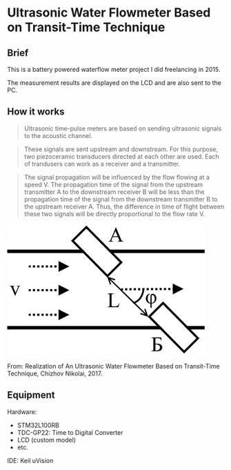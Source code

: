 # Ultrasonic Water Flowmeter Based on Transit-Time Technique

## Brief

This is a battery powered waterflow meter project I did freelancing in 2015.

The measurement results are displayed on the LCD and are also sent to the PC. 

## How it works

> Ultrasonic time-pulse meters are based on sending ultrasonic signals to the acoustic channel. 

> These signals are sent upstream and downstream. For this purpose, two piezoceramic transducers directed at each other are used. Each of trandusers can work as a receiver and a transmitter.

> The signal propagation will be influenced by the flow flowing at a speed V. The propagation time of the signal from the upstream transmitter A to the downstream receiver B will be less than the propagation time of the signal from the downstream transmitter B to the upstream receiver A. Thus, the difference in time of flight between these two signals will be directly proportional to the flow rate V.

![Draw](img/tof.png)

From: 
Realization of An Ultrasonic Water Flowmeter Based on Transit-Time Technique, Chizhov Nikolai, 2017.

## Equipment

Hardware:
 - STM32L100RB
 - TDC-GP22: Time to Digital Converter
 - LCD (custom model)
 - etc.
 
IDE: Keil uVision
